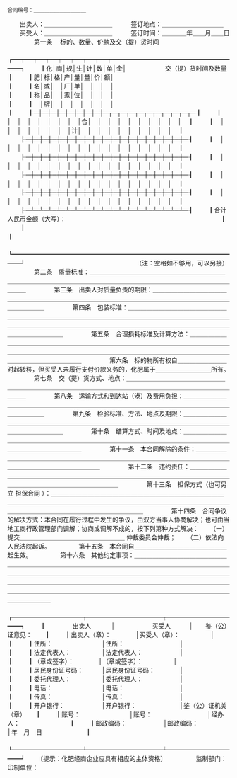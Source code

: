 
 



    合同编号：＿＿＿＿＿＿＿＿＿＿

　　出卖人：＿＿＿＿＿＿＿＿＿＿＿　　　签订地点：＿＿＿＿＿＿＿＿＿＿
　　买受人：＿＿＿＿＿＿＿＿＿＿＿　　　签订时间：＿＿＿＿年＿＿月＿＿日
　　
　　第一条　 标的、数量、价款及交（提）货时间
　　┏━┯━┯━┯━┯━┯━┯━┯━┯━━━━━━━━━━━━━━━━━━━━━┓
　　┃化│商│规│生│计│数│单│金│　　　　　　 交（提）货时间及数量　　　　 ┃
　　┃肥│标│格│产│量│量│价│额│　　　　　　　　　　　　　　　　　　　　　┃
　　┃名│或│　│厂│单│　│　│　│　　　　　　　　　　　　　　　　　　　　　┃
　　┃称│品│　│家│位│　│　│　│　　　　　　　　　　　　　　　　　　　　　┃
　　┃　│牌│　│　│　│　│　│　│　　　　　　　　　　　　　　　　　　　　　┃
　　┠─┼─┼─┼─┼─┼─┼─┼─┼─┬─┬─┬─┬─┬─┬─┬─┬─┬─┬─┨
　　┃　│　│　│　│　│　│　│　│合│　│　│　│　│　│　│　│　│　│　┃
　　┃　│　│　│　│　│　│　│　│计│　│　│　│　│　│　│　│　│　│　┃
　　┠─┼─┼─┼─┼─┼─┼─┼─┼─┼─┼─┼─┼─┼─┼─┼─┼─┼─┼─┨
　　┃　│　│　│　│　│　│　│　│　│　│　│　│　│　│　│　│　│　│　┃
　　┠─┼─┼─┼─┼─┼─┼─┼─┼─┼─┼─┼─┼─┼─┼─┼─┼─┼─┼─┨
　　┃　│　│　│　│　│　│　│　│　│　│　│　│　│　│　│　│　│　│　┃
　　┠─┼─┼─┼─┼─┼─┼─┼─┼─┼─┼─┼─┼─┼─┼─┼─┼─┼─┼─┨
　　┃　│　│　│　│　│　│　│　│　│　│　│　│　│　│　│　│　│　│　┃
　　┠─┼─┼─┼─┼─┼─┼─┼─┼─┼─┼─┼─┼─┼─┼─┼─┼─┼─┼─┨
　　┃　│　│　│　│　│　│　│　│　│　│　│　│　│　│　│　│　│　│　┃
　　┠─┴─┴─┴─┴─┴─┴─┴─┴─┴─┴─┴─┴─┴─┴─┴─┴─┴─┴─┨
　　┃合计人民币金额（大写）：　　　　　　　　　　　　　　　　　　　　　　　　　┃
　　┃　　　　　　　　　　　　　　　　　　　　　　　　　　　　　　　　　　　　　┃
　　┗━━━━━━━━━━━━━━━━━━━━━━━━━━━━━━━━━━━━━┛
　　　　　　　　　　　　　　　　　　（注：空格如不够用，可以另接）
　　
　　第二条　质量标准：＿＿＿＿＿＿＿＿＿＿＿＿＿＿＿＿＿＿＿＿＿＿＿＿＿＿＿＿＿＿＿＿＿＿＿＿＿＿＿＿＿＿＿＿＿＿＿＿＿＿＿＿＿＿＿＿＿＿＿＿＿
　　
　　第三条　出卖人对质量负责的期限：＿＿＿＿＿＿＿＿＿＿＿＿＿＿＿＿＿＿＿＿＿＿＿＿＿＿＿＿＿＿＿＿＿＿＿＿＿＿＿＿＿＿＿＿＿＿＿＿＿＿＿＿＿＿
　　
　　第四条　包装标准：＿＿＿＿＿＿＿＿＿＿＿＿＿＿＿＿＿＿＿＿＿＿＿＿＿＿＿＿＿＿＿＿＿＿＿＿＿＿＿＿＿＿＿＿＿＿＿＿＿＿＿＿＿＿＿＿＿＿＿＿＿＿＿＿＿＿＿＿＿＿＿＿＿＿＿＿＿＿＿＿＿＿＿＿＿＿＿＿＿＿＿＿＿＿＿＿＿
　　
　　第五条　合理损耗标准及计算方法：＿＿＿＿＿＿＿＿＿＿＿＿＿＿＿＿＿＿＿＿＿＿＿＿＿＿＿＿＿＿＿＿＿＿＿＿＿＿＿＿＿＿＿＿＿＿＿＿＿＿＿＿＿＿＿＿＿＿＿＿＿＿＿＿＿＿＿＿＿＿＿＿＿＿＿＿＿＿＿＿＿＿＿＿＿＿＿＿＿＿
　　
　　第六条　标的物所有权自＿＿＿＿＿＿＿＿时起转移，但买受人未履行支付价款义务的，化肥属于＿＿＿＿＿＿＿＿＿所有。
　　
　　第七条　交（提）货方式、地点：＿＿＿＿＿＿＿＿＿＿＿＿＿＿＿＿＿＿＿＿＿＿＿＿＿＿＿＿＿＿＿＿＿＿＿＿＿＿＿＿＿＿＿＿＿＿＿＿＿＿＿＿＿＿＿
　　
　　第八条　运输方式和到达站（港）及费用负担：＿＿＿＿＿＿＿＿＿＿＿＿＿＿＿＿＿＿＿＿＿＿＿＿＿＿＿＿＿＿＿＿＿＿＿＿＿＿＿＿＿＿＿＿＿＿＿＿＿
　　
　　第九条　检验标准、方法、地点及期限：＿＿＿＿＿＿＿＿＿＿＿＿＿＿＿＿＿＿＿＿＿＿＿＿＿＿＿＿＿＿＿＿＿＿＿＿＿＿＿＿＿＿＿＿＿＿＿＿＿＿＿＿
　　
　　第十条　结算方式、时间及地点：＿＿＿＿＿＿＿＿＿＿＿＿＿＿＿＿＿＿＿＿＿＿＿＿＿＿＿＿＿＿＿＿＿＿＿＿＿＿＿＿＿＿＿＿＿＿＿＿＿＿＿＿＿＿＿
　　
　　第十一条　本合同解除的条件：＿＿＿＿＿＿＿＿＿＿＿＿＿＿＿＿＿＿＿＿＿＿＿＿＿＿＿＿＿＿＿＿＿＿＿＿＿＿＿＿＿＿＿＿＿＿＿＿＿＿＿＿＿＿＿＿
　　
　　第十二条　违约责任：＿＿＿＿＿＿＿＿＿＿＿＿＿＿＿＿＿＿＿＿＿＿＿＿＿＿＿＿＿＿＿＿＿＿＿＿＿＿＿＿＿＿＿＿＿＿＿＿＿＿＿＿＿＿＿＿＿＿＿＿
　　
　　第十三条　担保方式（也可另立
担保合同
）：＿＿＿＿＿＿＿＿＿＿＿＿＿＿＿＿＿＿＿＿＿＿＿＿＿＿＿＿＿＿＿＿＿＿＿＿＿＿＿＿＿＿＿＿＿＿＿＿＿＿＿＿＿＿＿＿＿＿＿＿＿＿＿＿＿＿＿＿＿＿＿＿＿＿＿＿＿＿＿＿＿＿＿＿＿＿
　　
　　第十四条　合同争议的解决方式：本合同在履行过程中发生的争议，由双方当事人协商解决；也可由当地工商行政管理部门调解；协商或调解不成的，按下列第种方式解决：
　　（一）提交＿＿＿＿＿＿＿＿＿＿＿＿＿＿＿＿＿ 仲裁委员会仲裁；
　　（二）依法向人民法院起诉。
　　
　　第十五条　本合同自＿＿＿＿＿＿＿＿＿＿＿＿＿＿＿起生效。
　　
　　第十六条　其他约定事项：＿＿＿＿＿＿＿＿＿＿＿＿＿＿＿＿＿＿＿＿＿＿＿＿＿＿＿＿＿＿＿＿＿＿＿＿＿＿＿＿＿＿＿＿＿＿＿＿＿＿＿＿＿＿＿＿＿＿＿＿＿＿＿＿＿＿＿＿＿＿＿＿＿＿＿＿＿＿＿＿＿＿＿＿＿＿＿＿＿＿＿＿＿＿＿＿＿＿＿＿＿＿＿＿＿＿＿＿＿＿＿＿＿＿＿＿＿＿＿＿＿＿＿＿＿＿＿＿＿＿＿＿＿＿＿＿＿＿＿＿＿＿＿＿＿＿＿＿＿＿＿＿＿＿＿＿＿＿＿＿＿＿＿＿＿＿
　　
　　┏━━━━━━━━━━━┯━━━━━━━━━━━━┯━━━━━━━━━━━━┓
　　┃　　　　 出卖人　　　 │　　　　　　买受人　　　│　　鉴（公）证意见：　　┃
　　┃出卖人（章）：　　　　│买受人（章）：　　　　　│　　　　　　　　　　　　┃
　　┃住所：　　　　　　　　│住所：　　　　　　　　　│　　　　　　　　　　　　┃
　　┃法定代表人：　　　　　│法定代表人：　　　　　　│　　　　　　　　　　　　┃
　　┃（章或签字）：　　　　│（章或签字）：　　　　　│　　　　　　　　　　　　┃
　　┃居民身份证号码：　　　│居民身份证号码：　　　　│　　　　　　　　　　　　┃
　　┃委托代理人：　　　　　│委托代理人：　　　　　　│　　　　　　　　　　　　┃
　　┃电话：　　　　　　　　│电话：　　　　　　　　　│　　　　　　　　　　　　┃
　　┃传真：　　　　　　　　│传真：　　　　　　　　　│　　　　　　　　　　　　┃
　　┃开户银行：　　　　　　│开户银行：　　　　　　　│鉴（公）证机关（章）　　┃
　　┃账号：　　　　　　　　│账号：　　　　　　　　　│经办人：　　　　　　　　┃
　　┃邮政编码：　　　　　　│邮政编码：　　　　　　　│年　月　日　　　　　　　┃
　　┗━━━━━━━━━━━┷━━━━━━━━━━━━┷━━━━━━━━━━━━┛
　　〔提示：化肥经商企业应具有相应的主体资格〕　　　
　　监制部门：　　　　　　　　　　　　　　　　　　　　 印制单位：
 


 

 
 
 
 
 
  


  
 

  


  


  
 
 
 
 

